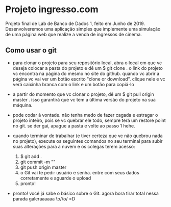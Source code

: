 # Projeto ingresso.com
Projeto final de Lab de Banco de Dados 1, feito em Junho de 2019. Desenvolveremos uma aplicação simples que implemente uma simulação de uma página web que realize a venda de ingressos de cinema.

## Como usar o git
  - para clonar o projeto para seu repositório local, abra o local em que vc deseja colocar a pasta do projeto e dê um $ git clone <link-do-projeto> . o link do projeto vc encontra na página do mesmo no site do github. quando vc abrir a página vc vai ver um botão escrito "clone or download". clique nele e vc verá caixinha branca com o link e um botão para copiá-lo
  - a partir do momento que vc clonar o projeto, dê um $ git pull origin master . isso garantirá que vc tem a última versão do projeto na sua máquina.
  - pode codar à vontade. não tenha medo de fazer cagada e estragar o projeto inteiro, pois se vc quebrar ele todo, sempre terá um restore point no git. se der gai, apague a pasta e volte ao passo 1 hehe.
  - quando terminar de trabalhar (e tiver certeza que vc não quebrou nada no projeto), execute os seguintes comandos no seu terminal para subir suas alterações para a nuvem e os colegas terem acesso:
  
    1. $ git add .
    2. git commit -m "<adicione um comentario sobre o que vc fez aqui>"
    3. git push origin master
    4. o Git vai te pedir usuário e senha. entre com seus dados corretamente e aguarde o upload
    5. pronto!
  
  - pronto! você já sabe o básico sobre o Git. agora bora tirar total nessa parada galeraaaaaa \o/\o/ =D
